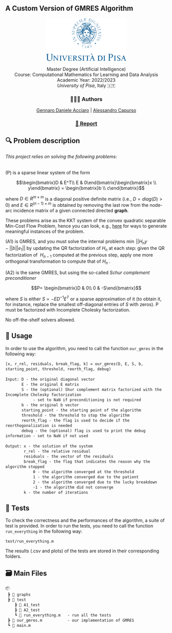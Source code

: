 ## A Custom Version of GMRES Algorithm

<div align="center">
 <p>
    <img style="" src="./logounipi.png" alt="Logo" width="250" >  <br>
    <p>
    Master Degree (Artificial Intelligence)<br>
    Course: Computational Mathematics for Learning and Data Analysis <br> Academic Year: 2022/2023<br> <i>University of Pisa</i>, Italy 🇮🇹
    </p>
  </p>
</div>
<div align="center">
 <p align="center"><h3>👨🏻‍💻 Authors</h3>
    <a href="mailto:g.acciaro@studenti.unipi.it">Gennaro Daniele Acciaro</a> | 
    <a href="mailto:a.capurso1@studenti.unipi.it">Alessandro Capurso</a>
  </p>
    <p align="center">
    <h3><a href="./report.pdf"> 📃 Report</a></h3>
  </p>
</div>

## 🔍 Problem description
###### This project relies on solving the following problems:
(P) is a sparse linear system of the form

```math
\begin{bmatrix}D & E^T\\ E & 0\end{bmatrix}\begin{bmatrix}x \\ y\end{bmatrix} = \begin{bmatrix}b \\ c\end{bmatrix}
```

where $D \in R^{m\times m}$ is a diagonal positive definite matrix (i.e., $D=diag(D)>0$) and $E \in R^{(n-1)\times m}$ is obtained by removing the last row from the node-arc incidence matrix of a given connected directed **graph**. 

These problems arise as the KKT system of the convex quadratic separable Min-Cost Flow Problem, hence you can look, e.g., [here](https://commalab.di.unipi.it/datasets/mcf) for ways to generate meaningful instances of the problem.

(A1) is GMRES, and you must solve the internal problems $\min \; || H_ny-||b||e_1||$ by updating the QR factorization of $H_n$ at each step: given the QR factorization of  $H_{n-1}$ computed at the previous step, apply one more orthogonal transformation to compute that of $H_n$ .

(A2) is the same GMRES, but using the so-called *Schur complement preconditioner*

```math
P= \begin{bmatrix}D & 0\\ 0 & -S\end{bmatrix}
```

where $S$ is either $S=-ED^{-1}E^T$ or a sparse approximation of it (to obtain it, for instance, replace the smallest off-diagonal entries of $S$ with zeros). P must be factorized with Incomplete Cholesky factorization.

No off-the-shelf solvers allowed.

## 🔧 Usage
In order to use the algorithm, you need to call the function `our_gmres` in the following way:

    [x, r_rel, residuals, break_flag, k] = our_gmres(D, E, S, b, starting_point, threshold, reorth_flag, debug)

    Input: D - the original diagonal vector
           E - the original E matrix
           S - the (optional) Shur complement matrix factorized with the Incomplete Cholesky factorization 
                - set to NaN if preconditioning is not required
           b - the original b vector
           starting_point - the starting point of the algorithm
           threshold - the threshold to stop the algorithm
           reorth_flag - the flag is used to decide if the reorthogonalization is needed
           debug - the (optional) flag is used to print the debug information - set to NaN if not used
    
    Output: x - the solution of the system
            r_rel - the relative residual
            residuals - the vector of the residuals
            break_flag - the flag that indicates the reason why the algorithm stopped
                0 - the algorithm converged at the threshold
                1 - the algorithm converged due to the patient
                2 - the algorithm converged due to the lucky breakdown
                -1 - the algorithm did not converge
            k - the number of iterations

## 🧪 Tests
To check the correctness and the performances of the algorithm, a suite of test is provided. In order to run the tests, you need to call the function `run_everything` in the following way:

    test/run_everything.m

The results (.csv and plots) of the tests are stored in their corresponding folders.

## 🗃️ Main Files

    📦 
     ┣ 📂 graphs       
     ┣ 📂 test
        ┣ 📂 A1_test
        ┣ 📂 A2_test   
        ┗ 📜 run_everything.m   - run all the tests     
     ┣ 📜 our_gmres.m           - our implementation of GMRES      
     ┗ 📜 main.m                